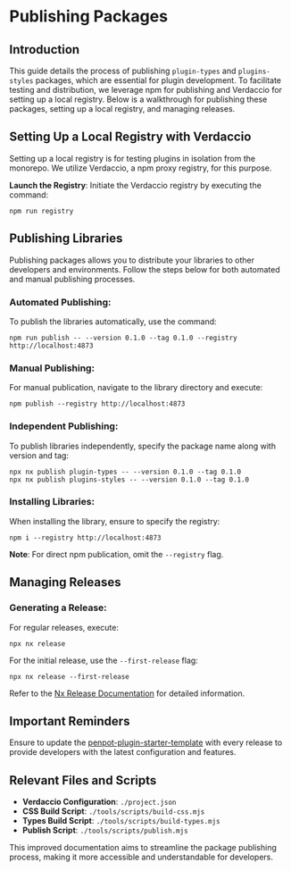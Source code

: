 # Publishing Packages

## Introduction

This guide details the process of publishing `plugin-types` and `plugins-styles` packages, which are essential for plugin development. To facilitate testing and distribution, we leverage npm for publishing and Verdaccio for setting up a local registry. Below is a walkthrough for publishing these packages, setting up a local registry, and managing releases.

## Setting Up a Local Registry with Verdaccio

Setting up a local registry is for testing plugins in isolation from the monorepo. We utilize Verdaccio, a npm proxy registry, for this purpose.

**Launch the Registry**: Initiate the Verdaccio registry by executing the command:

```shell
npm run registry
```

## Publishing Libraries

Publishing packages allows you to distribute your libraries to other developers and environments. Follow the steps below for both automated and manual publishing processes.

### Automated Publishing:

To publish the libraries automatically, use the command:

```shell
npm run publish -- --version 0.1.0 --tag 0.1.0 --registry http://localhost:4873
```

### Manual Publishing:

For manual publication, navigate to the library directory and execute:

```shell
npm publish --registry http://localhost:4873
```

### Independent Publishing:

To publish libraries independently, specify the package name along with version and tag:

```shell
npx nx publish plugin-types -- --version 0.1.0 --tag 0.1.0
npx nx publish plugins-styles -- --version 0.1.0 --tag 0.1.0
```

### Installing Libraries:

When installing the library, ensure to specify the registry:

```shell
npm i --registry http://localhost:4873
```

**Note**: For direct npm publication, omit the `--registry` flag.

## Managing Releases

### Generating a Release:

For regular releases, execute:

```shell
npx nx release
```

For the initial release, use the `--first-release` flag:

```shell
npx nx release --first-release
```

Refer to the [Nx Release Documentation](https://nx.dev/recipes/nx-release/publish-in-ci-cd) for detailed information.

## Important Reminders

Ensure to update the [penpot-plugin-starter-template](https://github.com/penpot/penpot-plugin-starter-template) with every release to provide developers with the latest configuration and features.

## Relevant Files and Scripts

- **Verdaccio Configuration**: `./project.json`
- **CSS Build Script**: `./tools/scripts/build-css.mjs`
- **Types Build Script**: `./tools/scripts/build-types.mjs`
- **Publish Script**: `./tools/scripts/publish.mjs`

This improved documentation aims to streamline the package publishing process, making it more accessible and understandable for developers.

